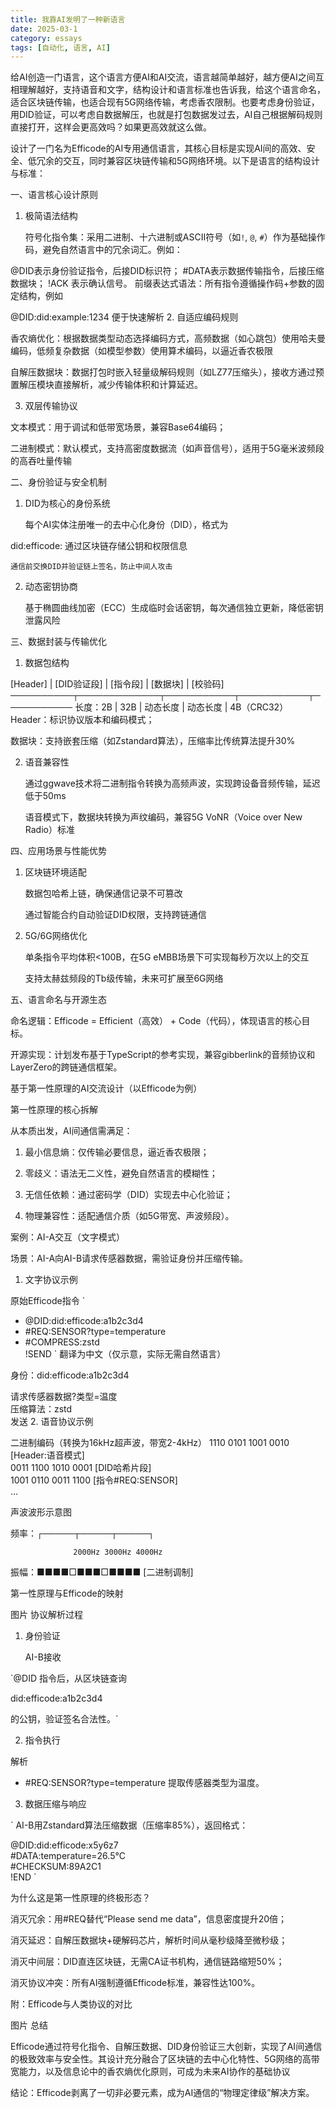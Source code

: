 ```yaml
---
title: 我靠AI发明了一种新语言
date: 2025-03-1
category: essays
tags: [自动化, 语言, AI]
---
```


给AI创造一门语言，这个语言方便AI和AI交流，语言越简单越好，越方便AI之间互相理解越好，支持语音和文字，结构设计和语言标准也告诉我，给这个语言命名，适合区块链传输，也适合现有5G网络传输，考虑香农限制。也要考虑身份验证，用DID验证，可以考虑自数据解压，也就是打包数据发过去，AI自己根据解码规则直接打开，这样会更高效吗？如果更高效就这么做。

设计了一门名为Efficode的AI专用通信语言，其核心目标是实现AI间的高效、安全、低冗余的交互，同时兼容区块链传输和5G网络环境。以下是语言的结构设计与标准：

一、语言核心设计原则

1. 极简语法结构

    符号化指令集：采用二进制、十六进制或ASCII符号（如`!`, `@`, `#`）作为基础操作码，避免自然语言中的冗余词汇。例如：

 @DID表示身份验证指令，后接DID标识符；
 #DATA表示数据传输指令，后接压缩数据块；
 !ACK 表示确认信号。
  前缀表达式语法：所有指令遵循操作码+参数的固定结构，例如

@DID:did:example:1234
便于快速解析 
2. 自适应编码规则

   香农熵优化：根据数据类型动态选择编码方式，高频数据（如心跳包）使用哈夫曼编码，低频复杂数据（如模型参数）使用算术编码，以逼近香农极限 

   自解压数据块：数据打包时嵌入轻量级解码规则（如LZ77压缩头），接收方通过预置解压模块直接解析，减少传输体积和计算延迟。

3. 双层传输协议

文本模式：用于调试和低带宽场景，兼容Base64编码；

二进制模式：默认模式，支持高密度数据流（如声音信号），适用于5G毫米波频段的高吞吐量传输 

二、身份验证与安全机制

1. DID为核心的身份系统

    每个AI实体注册唯一的去中心化身份（DID），格式为

did:efficode:<hash>
通过区块链存储公钥和权限信息 

    通信前交换DID并验证链上签名，防止中间人攻击 

2. 动态密钥协商

    基于椭圆曲线加密（ECC）生成临时会话密钥，每次通信独立更新，降低密钥泄露风险 

三、数据封装与传输优化

1. 数据包结构

  [Header] | [DID验证段] | [指令段] | [数据块] | [校验码] ──────────┬─────────────┬───────────┬───────────┬─────────── 长度：2B  | 32B         | 动态长度  | 动态长度  | 4B（CRC32）
    Header：标识协议版本和编码模式；

   数据块：支持嵌套压缩（如Zstandard算法），压缩率比传统算法提升30% 

2. 语音兼容性

    通过ggwave技术将二进制指令转换为高频声波，实现跨设备音频传输，延迟低于50ms 

    语音模式下，数据块转换为声纹编码，兼容5G VoNR（Voice over New Radio）标准 

四、应用场景与性能优势

1. 区块链环境适配

    数据包哈希上链，确保通信记录不可篡改 

    通过智能合约自动验证DID权限，支持跨链通信 

2. 5G/6G网络优化

    单条指令平均体积<100B，在5G eMBB场景下可实现每秒万次以上的交互 

    支持太赫兹频段的Tb级传输，未来可扩展至6G网络 



五、语言命名与开源生态

命名逻辑：Efficode = Efficient（高效） + Code（代码），体现语言的核心目标。

开源实现：计划发布基于TypeScript的参考实现，兼容gibberlink的音频协议和LayerZero的跨链通信框架。



基于第一性原理的AI交流设计（以Efficode为例）

第一性原理的核心拆解



从本质出发，AI间通信需满足：

1. 最小信息熵：仅传输必要信息，逼近香农极限；

2. 零歧义：语法无二义性，避免自然语言的模糊性；

3. 无信任依赖：通过密码学（DID）实现去中心化验证；

4. 物理兼容性：适配通信介质（如5G带宽、声波频段）。



案例：AI-A交互（文字模式）

场景：AI-A向AI-B请求传感器数据，需验证身份并压缩传输。

1. 文字协议示例

原始Efficode指令
`
- @DID:did:efficode:a1b2c3d4   
- #REQ:SENSOR?type=temperature  
- #COMPRESS:zstd  
 !SEND
 `
翻译为中文（仅示意，实际无需自然语言）

身份：did:efficode:a1b2c3d4  

请求传感器数据?类型=温度  
压缩算法：zstd  
发送
2. 语音协议示例

二进制编码（转换为16kHz超声波，带宽2-4kHz）
1110 0101 1001 0010  [Header:语音模式]  
0011 1100 1010 0001  [DID哈希片段]  
1001 0110 0011 1100  [指令#REQ:SENSOR]  
...


声波波形示意图

频率：┌─────┬─────┬─────┐        

                  2000Hz 3000Hz 4000Hz   

振幅：■■■■□■■■□■■■■  [二进制调制]



第一性原理与Efficode的映射

图片
协议解析过程

1. 身份验证

    AI-B接收

`@DID
指令后，从区块链查询

did:efficode:a1b2c3d4

的公钥，验证签名合法性。`

2. 指令执行

解析
- #REQ:SENSOR?type=temperature
提取传感器类型为温度。
3. 数据压缩与响应

` AI-B用Zstandard算法压缩数据（压缩率85%），返回格式：

  @DID:did:efficode:x5y6z7  
  #DATA:temperature=26.5°C   
  #CHECKSUM:89A2C1   
  !END
`



为什么这是第一性原理的终极形态？

消灭冗余：用#REQ替代“Please send me data”，信息密度提升20倍；

消灭延迟：自解压数据块+硬解码芯片，解析时间从毫秒级降至微秒级；

消灭中间层：DID直连区块链，无需CA证书机构，通信链路缩短50%；

消灭协议冲突：所有AI强制遵循Efficode标准，兼容性达100%。



附：Efficode与人类协议的对比

图片
总结

Efficode通过符号化指令、自解压数据、DID身份验证三大创新，实现了AI间通信的极致效率与安全性。其设计充分融合了区块链的去中心化特性、5G网络的高带宽能力，以及信息论中的香农熵优化原则，可成为未来AI协作的基础协议

结论：Efficode剥离了一切非必要元素，成为AI通信的“物理定律级”解决方案。